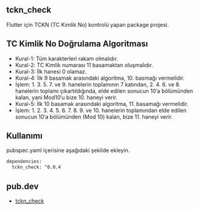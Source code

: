 <!-- 
This README describes the package. If you publish this package to pub.dev,
this README's contents appear on the landing page for your package.

For information about how to write a good package README, see the guide for
[writing package pages](https://dart.dev/guides/libraries/writing-package-pages). 

For general information about developing packages, see the Dart guide for
[creating packages](https://dart.dev/guides/libraries/create-library-packages)
and the Flutter guide for
[developing packages and plugins](https://flutter.dev/developing-packages). 
-->

## tckn_check
Flutter için TCKN (TC Kimlik No) kontrolü yapan package projesi.

## TC Kimlik No Doğrulama Algoritması

- Kural-1: Tüm karakterleri rakam olmalıdır.
- Kural-2: TC Kimlik numarası 11 basamaktan oluşmalıdır.
- Kural-3: İlk hanesi 0 olamaz.
- Kural-4: İlk 9 basamak arasındaki algoritma, 10. basmağı vermelidir.
- İşlem: 1. 3. 5. 7. ve 9. hanelerin toplamının 7 katından, 2. 4. 6. ve 8. hanelerin toplamı çıkartıldığında, elde edilen sonucun 10′a bölümünden kalan, yani Mod10′u bize 10. haneyi verir.
- Kural-5: İlk 10 basamak arasındaki algoritma, 11. basamağı vermelidir.
- İşlem: 1. 2. 3. 4. 5. 6. 7. 8. 9. ve 10. hanelerin toplamından elde edilen sonucun 10′a bölümünden (Mod 10) kalan, bize 11. haneyi verir.

## Kullanımı

pubspec.yaml içerisine aşağıdaki şekilde ekleyin.

```xml
dependencies:
  tckn_check: ^0.0.4
```

## pub.dev

- [tckn_check](https://pub.dev/packages/tckn_check)
